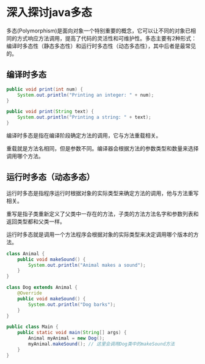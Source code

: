 # 深入探讨java多态

​	多态(Polymorphism)是面向对象一个特别重要的概念，它可以让不同的对象已相同的方式响应方法调用，提高了代码的灵活性和可维护性。多态主要有2种形式：编译时多态性（静态多态性）和运行时多态性（动态多态性），其中后者是最常见的。

## 编译时多态

~~~java
public void print(int num) {
    System.out.println("Printing an integer: " + num);
}

public void print(String text) {
    System.out.println("Printing a string: " + text);
}

~~~

编译时多态是指在编译阶段确定方法的调用，它与方法重载相关。

重载就是方法名相同，但是参数不同。编译器会根据方法的参数类型和数量来选择调用哪个方法。

## 运行时多态（动态多态）

运行时多态是指程序运行时根据对象的实际类型来确定方法的调用，他与方法重写相关。

重写是指子类重新定义了父类中一存在的方法，子类的方法方法名字和参数列表和返回类型都和父类一样。

运行时多态就是调用一个方法程序会根据对象的实际类型来决定调用哪个版本的方法。

~~~java
class Animal {
    public void makeSound() {
        System.out.println("Animal makes a sound");
    }
}

class Dog extends Animal {
    @Override
    public void makeSound() {
        System.out.println("Dog barks");
    }
}

public class Main {
    public static void main(String[] args) {
        Animal myAnimal = new Dog();
        myAnimal.makeSound(); // 这里会调用Dog类中的makeSound方法
    }
}

~~~

